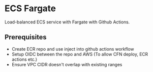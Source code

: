 # ECS Fargate

Load-balanced ECS service with Fargate with Github Actions.

## Prerequisites

- Create ECR repo and use inject into github actions workflow
- Setup OIDC between the repo and AWS (To allow CFN deploy, ECR actions etc.)
- Ensure VPC CIDR doesn't overlap with existing ranges
